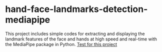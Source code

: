 # hand-face-landmarks-detection-mediapipe
This project includes simple codes for extracting and displaying the landmark features of the face and hands at high speed and real-time with the MediaPipe package in Python.
[Test for this project](/face_hand.git)


